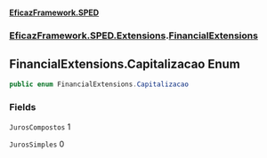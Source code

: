 #### [EficazFramework.SPED](EficazFrameworkSPED.md 'EficazFramework SPED')
### [EficazFramework.SPED.Extensions](EficazFramework.SPED.Extensions.md 'EficazFramework.SPED.Extensions').[FinancialExtensions](EficazFramework.SPED.Extensions/FinancialExtensions.md 'EficazFramework.SPED.Extensions.FinancialExtensions')

## FinancialExtensions.Capitalizacao Enum

```csharp
public enum FinancialExtensions.Capitalizacao
```
### Fields

<a name='EficazFramework.SPED.Extensions.FinancialExtensions.Capitalizacao.JurosCompostos'></a>

`JurosCompostos` 1

<a name='EficazFramework.SPED.Extensions.FinancialExtensions.Capitalizacao.JurosSimples'></a>

`JurosSimples` 0